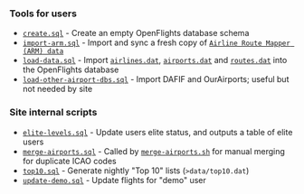 ### Tools for users

- [`create.sql`](create.sql) - Create an empty OpenFlights database schema
- [`import-arm.sql`](import-arm.sql) - Import and sync a fresh copy of [`Airline Route Mapper (ARM) data`](http://arm.64hosts.com/AirlineRouteMapper.zip)
- [`load-data.sql`](load-data.sql) - Import [`airlines.dat`](../data/airlines.dat), [`airports.dat`](../data/airports.dat) and [`routes.dat`](../data/routes.dat) into the OpenFlights database
- [`load-other-airport-dbs.sql`](load-other-airport-dbs.sql) - Import DAFIF and OurAirports; useful but not needed by site

### Site internal scripts

- [`elite-levels.sql`](elite-levels.sql) - Update users elite status, and outputs a table of elite users
- [`merge-airports.sql`](merge-airports.sql) - Called by [`merge-airports.sh`](../tools/merge-airports.sh) for manual merging for duplicate ICAO codes
- [`top10.sql`](top10.sql) - Generate nightly "Top 10" lists (`>data/top10.dat`)
- [`update-demo.sql`](update-demo.sql) - Update flights for "demo" user
